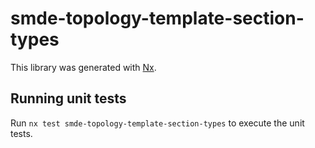 # smde-topology-template-section-types

This library was generated with [Nx](https://nx.dev).

## Running unit tests

Run `nx test smde-topology-template-section-types` to execute the unit tests.
